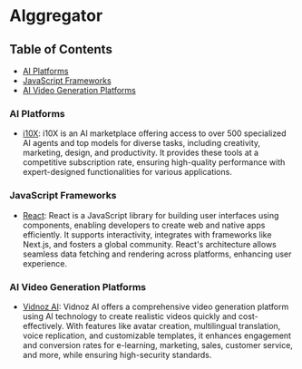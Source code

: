 # AIggregator

## Table of Contents
- [AI Platforms](#ai-platforms)
- [JavaScript Frameworks](#javascript-frameworks)
- [AI Video Generation Platforms](#ai-video-generation-platforms)

### AI Platforms
- [i10X](https://i10x.ai/): i10X is an AI marketplace offering access to over 500 specialized AI agents and top models for diverse tasks, including creativity, marketing, design, and productivity. It provides these tools at a competitive subscription rate, ensuring high-quality performance with expert-designed functionalities for various applications.

### JavaScript Frameworks
- [React](https://react.dev): React is a JavaScript library for building user interfaces using components, enabling developers to create web and native apps efficiently. It supports interactivity, integrates with frameworks like Next.js, and fosters a global community. React's architecture allows seamless data fetching and rendering across platforms, enhancing user experience.

### AI Video Generation Platforms
- [Vidnoz AI](https://www.vidnoz.com): Vidnoz AI offers a comprehensive video generation platform using AI technology to create realistic videos quickly and cost-effectively. With features like avatar creation, multilingual translation, voice replication, and customizable templates, it enhances engagement and conversion rates for e-learning, marketing, sales, customer service, and more, while ensuring high-security standards.

